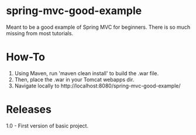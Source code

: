 # spring-mvc-good-example
Meant to be a good example of Spring MVC for beginners.   There is so much missing from most tutorials.

# How-To
1. Using Maven, run 'maven clean install' to build the .war file.
2. Then, place the .war in your Tomcat webapps dir.
3. Navigate locally to http://localhost:8080/spring-mvc-good-example/

# Releases
1.0 - First version of basic project.


